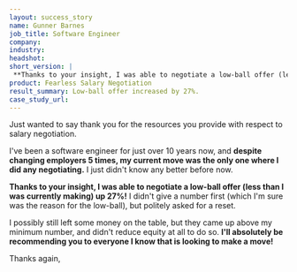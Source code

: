 ```yaml
---
layout: success_story
name: Gunner Barnes
job_title: Software Engineer
company: 
industry: 
headshot: 
short_version: |
 **Thanks to your insight, I was able to negotiate a low-ball offer (less than I was currently making) up 27%!**
product: Fearless Salary Negotiation
result_summary: Low-ball offer increased by 27%.
case_study_url: 
---
```


Just wanted to say thank you for the resources you provide with respect to salary negotiation.

I've been a software engineer for just over 10 years now, and **despite changing employers 5 times, my current move was the only one where I did any negotiating.** I just didn't know any better before now.

**Thanks to your insight, I was able to negotiate a low-ball offer (less than I was currently making) up 27%!** I didn't give a number first (which I'm sure was the reason for the low-ball), but politely asked for a reset.

I possibly still left some money on the table, but they came up above my minimum number, and didn't reduce equity at all to do so. **I'll absolutely be recommending you to everyone I know that is looking to make a move!**

Thanks again,